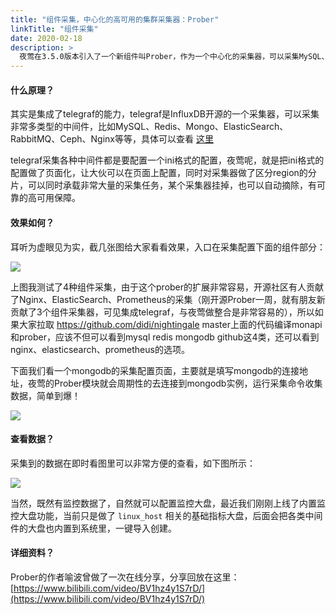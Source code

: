 ```yaml
---
title: "组件采集，中心化的高可用的集群采集器：Prober"
linkTitle: "组件采集"
date: 2020-02-18
description: >
  夜莺在3.5.0版本引入了一个新组件叫Prober，作为一个中心化的采集器，可以采集MySQL、Redis、MongoDB等组件的监控数据
---
```


#### 什么原理？

其实是集成了telegraf的能力，telegraf是InfluxDB开源的一个采集器，可以采集非常多类型的中间件，比如MySQL、Redis、Mongo、ElasticSearch、RabbitMQ、Ceph、Nginx等等，具体可以查看 [这里](https://github.com/influxdata/telegraf)

telegraf采集各种中间件都是要配置一个ini格式的配置，夜莺呢，就是把ini格式的配置做了页面化，让大伙可以在页面上配置，同时对采集器做了区分region的分片，可以同时承载非常大量的采集任务，某个采集器挂掉，也可以自动摘除，有可靠的高可用保障。

#### 效果如何？

耳听为虚眼见为实，截几张图给大家看看效果，入口在采集配置下面的组件部分：

![](https://s3-gz01.didistatic.com/n9e-pub/n9e-book/post/post-01-01.png)

上图我测试了4种组件采集，由于这个prober的扩展非常容易，开源社区有人贡献了Nginx、ElasticSearch、Prometheus的采集（刚开源Prober一周，就有朋友新贡献了3个组件采集器，可见集成telegraf，与夜莺做整合是非常容易的），所以如果大家拉取 https://github.com/didi/nightingale master上面的代码编译monapi和prober，应该不但可以看到mysql redis mongodb github这4类，还可以看到nginx、elasticsearch、prometheus的选项。

下面我们看一个mongodb的采集配置页面，主要就是填写mongodb的连接地址，夜莺的Prober模块就会周期性的去连接到mongodb实例，运行采集命令收集数据，简单到爆！

![](https://s3-gz01.didistatic.com/n9e-pub/n9e-book/post/post-01-02.png)

#### 查看数据？

采集到的数据在即时看图里可以非常方便的查看，如下图所示：

![](https://s3-gz01.didistatic.com/n9e-pub/n9e-book/post/post-01-03.png)

当然，既然有监控数据了，自然就可以配置监控大盘，最近我们刚刚上线了内置监控大盘功能，当前只是做了 `linux_host` 相关的基础指标大盘，后面会把各类中间件的大盘也内置到系统里，一键导入创建。

#### 详细资料？

Prober的作者喻波曾做了一次在线分享，分享回放在这里：[https://www.bilibili.com/video/BV1hz4y1S7rD/](https://www.bilibili.com/video/BV1hz4y1S7rD/) 



